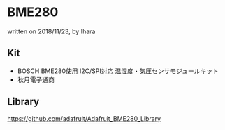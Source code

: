 # BME280

written on 2018/11/23, by Ihara

## Kit

- BOSCH BME280使用 I2C/SPI対応 温湿度・気圧センサモジュールキット
- 秋月電子通商

## Library

https://github.com/adafruit/Adafruit_BME280_Library

